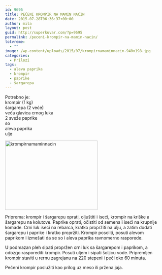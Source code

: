 ```yaml
---
id: 9695
title: PEČENI KROMPIR NA MAMIN NAČIN
date: 2015-07-28T06:36:37+00:00
author: mila
layout: post
guid: http://superkuvar.com/?p=9695
permalink: /peceni-krompir-na-mamin-nacin/
totvreme:
  - ""
image: /wp-content/uploads/2015/07/krompirnamaminnacin-940x198.jpg
categories:
  - Prilozi
tags:
  - aleva paprika
  - krompir
  - paprike
  - šargarepa
---
```

Potrebno je:  
krompir (1 kg)  
šargarepa (2 veće)  
veća glavica crnog luka  
2 sveže paprike  
so  
aleva paprika  
ulje

[<img class="alignnone size-medium wp-image-9696" src="//superkuvar.com/wp-content/uploads/2015/07/krompirnamaminnacin-300x225.jpg" alt="krompirnamaminnacin" width="300" height="225" />](//superkuvar.com/wp-content/uploads/2015/07/krompirnamaminnacin-e1438065088632.jpg)

Priprema: krompir i šargarepu oprati, oljuštiti i iseći, krompir na kriške a šargarepu na kolutove. Paprike oprati, očistiti od semena i iseći na krupnije komade. Crni luk iseći na rebarca, kratko propržiti na ulju, a zatim dodati šargarepu i paprike i kratko propržiti. Krompir posoliti, posuti alevom paprikom i izmešati da se so i aleva paprika ravnomerno rasporede.

U podmazan pleh sipati propržen crni luk sa šargarepom i paprikom, a odozgo rasporediti krompir. Posuti uljem i sipati šoljicu vode. Pripremljen krompir staviti u rernu zagrejanu na 220 stepeni i peći oko 60 minuta.

Pečeni krompir poslužiti kao prilog uz meso ili pržena jaja.